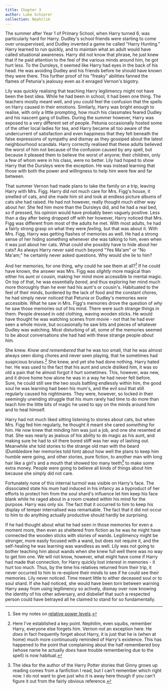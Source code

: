 ```yaml
---
title: Chapter 3
author: Luke Schierer
collection: Nephilim
---
```


The summer after Year 1 of Primary School, when Harry turned 6, was particularly
hard for Harry. Dudley's school friends were starting to come over
unsupervised, and Dudley invented a game he called "Harry Hunting." Harry
learned to run quickly, and to maintain what an adult would have called
situational awareness. Harry did not know that phrase, he just knew that if he
paid attention to the feel of the various minds around him, he got hurt less. To
the Dursleys, it seemed like Harry had eyes in the back of his head. He was
avoiding Dudley and his friends before he should have known they were there.
This further proof of his "freaky" abilities fanned the flames of Petunia's
jealousy even as it enraged Vernon's bigotry.

Lily was quickly realising that teaching Harry legilimency might not have been
the best idea. While he had been in school, it had been one thing. The
teachers mostly meant well, and you could feel the confusion that the spells on
Harry caused in their emotions. Similarly, Harry was bright enough to realise,
with only a little prompting, how much his classmates feared Dudley and his
nascent gang of bullies. During the summer however, Harry was exposed to a
very different set of people. Petunia occasionally hosted some of the other
local ladies for tea, and Harry became all too aware of the undercurrent of
satisfaction and even happiness that they felt beneath the false expressions of
sympathy and dismay as they gossiped about the latest neighbourhood scandals.
Harry correctly realised that these adults believed the worst of him not because
of the confusion caused by any spell, but because it pleased them to believe the
worst of anyone; their children, only a few of whom were in his class, were no
better. Lily had hoped to show Harry that the Dursleys were the exception. He
was instead learning that those with both the power and willingness to help him
were few and far between.

That summer Vernon had made plans to take the family on a trip, leaving Harry
with Mrs. Figg. Harry did not much care for Mrs. Figg's house, it smelled of
cats, and she made him sit and look at endless picture albums of cats she had
raised. He had not however, really thought much either way about _her._ She
fed him more than the Dursleys did, and he had a real bed, so if pressed, his
opinion would have probably been vaguely positive. Less than a day after being
dropped off with her however, Harry noticed that Mrs. Figg was different from
most of the adults he met. With most adults, he had a fairly strong grasp on
what they were _feeling,_ but that was about it. With Mrs. Figg, Harry was
getting flashes of memories as well. He had a strong sense of her hiding
something whenever she was talking to him, even when it was just about her cats.
What could she possibly have to hide about her cats‽ As always Harry never said
much beyond "Yes Ma'am" or "No Ma'am;" he certainly never asked questions. Why
would she lie to him?

And her memories, for one thing, why could he see them at all?[^210412-1] If
he could have known, the answer was Mrs. Figg was _slightly_ more magical than
either his aunt or cousin, making her mind more accessible to mental magic. On
top of that, he was essentially _bored_, and thus exploring her mind much more
thoroughly than he ever had his aunt's or cousin's. Habituated to the feel of
their minds, burdened by the lack of food and the constant chores, he had simply
never noticed that Petunia or Dudley's memories _were_ accessible. What he saw
in Mrs. Figg's memories drove the question of _why_ he saw those memories out of
his mind. There were such strange things in them. People dressed in odd
clothing, waving wooden sticks. He would have thought he was watching scenes
from movie - not that he had ever seen a whole movie, but occasionally he saw
bits and pieces of whatever Dudley was watching. Most disturbing of all, some
of the memories seemed to be about conversations she had had with these strange
people _about him._

She knew. _Knew and remembered_ that he was too small, that he was almost
always seen doing chores and never seen playing, that he sometimes had
suspicious bruises.[^211219-1] She knew, and yet she had done nothing. Harry
hated her. He was used to the fact that his aunt and uncle disliked him, it was
so old a pain that he almost forgot it hurt sometimes. This, however, was new,
and it drove home how alone he was in a way he had never felt before. Sure, he
could still see the two souls battling endlessly within him, the good soul he
was learning had been his mum's, and the evil soul that still regularly caused
his nightmares. They were, however, so locked in their seemingly unending
struggle that his mum rarely had time to do more than teach him the little bits
of magic he used to spy on the minds around him and to heal himself.

Harry had not much liked sitting listening to stories about cats, but when Mrs.
Figg fed him regularly, he thought it meant she cared _something_ for him. He
now knew that minding him was just a job, and one she resented at that. She was
nearly as jealous of his ability to do magic as his aunt, and making sure he had
to sit there bored stiff was her way of lashing out. Meanwhile she told stories
to the strange old man with the beard (Dumbledore her memories told him) about
how well the plans to keep him humble were going, and other stories, pure
fiction, to another man with long hair like a girl's and a mouth that showed too
many teeth[^210208-3] to make some extra money. People were going to believe
all kinds of things about him because she simply did not care.

Fortunately none of this internal turmoil was visible on Harry's face. The
dissociated state his mum had induced in his infancy as a byproduct of her
efforts to protect him from the soul shard's influence let him keep his face
blank while he raged about in a room created within his mind for the purpose.
Harry was only six. The fact that it occurred to him to keep his display of
temper internalised was remarkable. The fact that it did not occur to him to do
anything actually productive should hardly be surprising.

If he had thought about what he had seen in those memories for even a moment
more, then even as sheltered from fiction as he was he might have connected the
wooden sticks with stories of wands. Legilimency might be stronger, more easily
focused with a wand, but does not require it, and the self-healing he was
learning was wandless as well. Lily was not going to bother teaching him about
wands when she knew full well there was no way to get him one. We will not
know, however, what might have come if Harry had made that connection, for Harry
quickly lost interest in memories - it hurt too much. Thus, by the time his
relatives returned from their trip, it never occurred to him to re-explore their
minds to see if he could see their memories. Lily never noticed. Time meant
little to either deceased soul or to soul shard. If she had noticed, she would
have been torn between warning Harry away from using legilimency so actively,
dismay over now knowing the identity of his other adversary, and disbelief that
such a respected person could have betrayed all he claimed to stand for so
fundamentally.

[^211219-1]:
    Here I've established a key point. Nephilim, even squibs, remember
    Harry, everyone else forgets him. Vernon not an exception here. He _does_
    in fact frequently forget about Harry, it is just that he is (when at home)
    much more continuously reminded of Harry's existence. This has happened to
    the point that complaining about the half remembered boy (whose name he
    actually _does_ have trouble remembering due to the spell) is now habitual.

[^210208-3]:
    The idea for the author of the Harry Potter stories that Ginny
    grows up reading comes from a fanfiction I read, but I can't remember which
    right now. I do not want to give just who it is away here though if you can't
    figure it out from the fairly obvious reference.

[^210412-1]: See my notes on [relative power levels][rpl].

[rpl]: <../../Appendices/relative-power-levels/>
